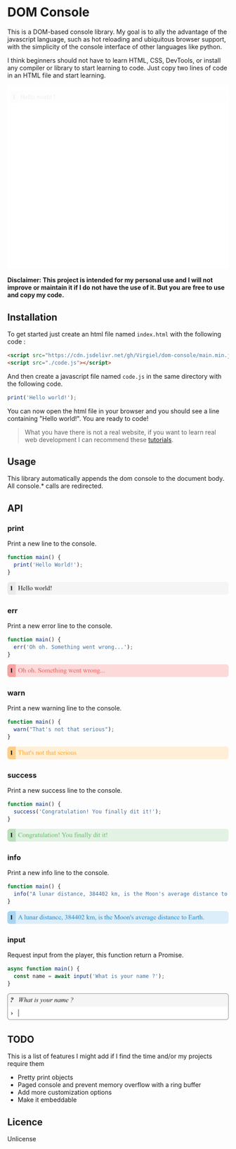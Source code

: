 # DOM Console

This is a DOM-based console library. My goal is to ally the advantage of the javascript language, such as hot reloading and ubiquitous browser support, with the simplicity of the console interface of other languages like python.

I think beginners should not have to learn HTML, CSS, DevTools, or install any compiler or library to start learning to code. Just copy two lines of code in an HTML file and start learning.

![Demo](./assets/demo.gif)

**Disclaimer: This project is intended for my personal use and I will not improve or maintain it if I do not have the use of it. But you are free to use and copy my code.**

## Installation

To get started just create an html file named `index.html` with the following code :

```html
<script src="https://cdn.jsdelivr.net/gh/Virgiel/dom-console/main.min.js"></script>
<script src="./code.js"></script>
```

And then create a javascript file named `code.js` in the same directory with the following code.

```js
print('Hello world!');
```

You can now open the html file in your browser and you should see a line containing "Hello world!". You are ready to code!

> What you have there is not a real website, if you want to learn real web development I can recommend these [tutorials](https://developer.mozilla.org/en-US/docs/Learn).

## Usage

This library automatically appends the dom console to the document body. All console.\* calls are redirected.

## API

### print

Print a new line to the console.

```js
function main() {
  print('Hello World!');
}
```

![print](./assets/print.png)

### err

Print a new error line to the console.

```js
function main() {
  err('Oh oh. Something went wrong...');
}
```

![err](./assets/err.png)

### warn

Print a new warning line to the console.

```js
function main() {
  warn("That's not that serious");
}
```

![warn](./assets/warn.png)

### success

Print a new success line to the console.

```js
function main() {
  success('Congratulation! You finally dit it!');
}
```

![success](./assets/success.png)

### info

Print a new info line to the console.

```js
function main() {
  info("A lunar distance, 384402 km, is the Moon's average distance to Earth.");
}
```

![info](./assets/info.png)

### input

Request input from the player, this function return a Promise.

```js
async function main() {
  const name = await input('What is your name ?');
}
```

![input](./assets/input.png)

## TODO

This is a list of features I might add if I find the time and/or my projects require them

- Pretty print objects
- Paged console and prevent memory overflow with a ring buffer
- Add more customization options
- Make it embeddable

## Licence

Unlicense
